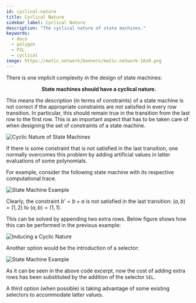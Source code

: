 ```yaml
---
id: cyclical-nature
title: Cyclical Nature
sidebar_label: Cyclical Nature
description: "The cyclical nature of state machines."
keywords:
  - docs
  - polygon
  - PIL
  - cyclical
image: https://matic.network/banners/matic-network-16x9.png
---
```


There is one implicit complexity in the design of state machines:

$$
\textbf{State machines should have a cyclical nature.}
$$

This means the description (in terms of constraints) of a state machine is not correct if the appropriate constraints are not satisfied in every row transition. In particular, this should remain true in the transition from the last row to the first row. This is an important aspect that has to be taken care of when designing the set of constraints of a state machine.

![Cyclic Nature of State Machines](figures/fig10-cycl-ntr-sms.png)

If there is some constraint that is not satisfied in the last transition, one normally overcomes this problem by adding artificial values in latter evaluations of some polynomials.

For example, consider the following state machine with its respective computational trace.

![State Machine Example](figures/fig11-sm-eg-cmpt-trc.png)

Clearly, the constraint $b' = b+a$ is not satisfied in the last transition: $(a,b) = (1,2)$ to $(a,b) = (1,1)$.

This can be solved by appending two extra rows. Below figure shows how this can be performed in the previous example:

![Inducing a Cyclic Nature](figures/fig11-indc-cycl-ntr.png)

Another option would be the introduction of a selector:

![State Machine Example](figures/fig12-sel-eg-cyclc-sm.png)

As it can be seen in the above code excerpt, now the cost of adding extra rows has been substituted by the addition of the selector $\texttt{SEL}$.

A third option (when possible) is taking advantage of some existing selectors to accommodate latter values.
